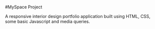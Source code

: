 #MySpace Project

A responsive interior design portfolio application built using HTML, CSS, some basic Javascript and media queries.
